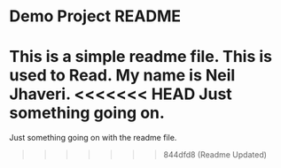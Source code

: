 # Demo Project README

This is a simple readme file.
This is used to Read.
My name is Neil Jhaveri.
<<<<<<< HEAD
Just something going on.
=======
Just something going on with the readme file.
>>>>>>> 844dfd8 (Readme Updated)
